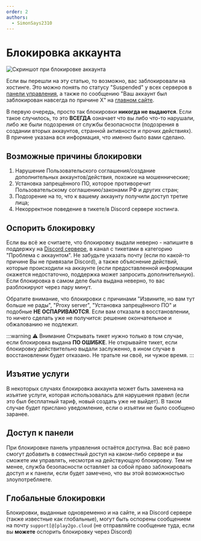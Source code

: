 ```yaml
---
order: 2
authors:
  - SimonSays2310
---
```


# Блокировка аккаунта

![Скриншот при блокировке аккаунта](/host/account-ban.png)

Если вы перешли на эту статью, то возможно, вас заблокировали на хостинге. Это можно понять по статусу "Suspended" у всех серверов в [панели управления](https://control.play2go.cloud), а также по сообщению "Ваш аккаунт был заблокирован навсегда по причине X" на [главном сайте](https://play2go.cloud).

В первую очередь, просто так блокировки **никогда не выдаются**. Если такое случилось, то это **ВСЕГДА** означает что вы либо что-то нарушали, либо же были подозрения от службы безопасности (подозрения в создании вторых аккаунтов, странной активности и прочих действиях). В причине указана вся информация, что именно было вами сделано.

## Возможные причины блокировки

1. Нарушение Пользовательского соглашения/создание дополнительных аккаунтов/действия, похожие на мошеннические;
2. Установка запрещённого ПО, которое противоречит Пользовательскому соглашению/законами РФ и других стран;
3. Подозрение на то, что к вашему аккаунту получили доступ третие лица;
4. Некорректное поведение в тикете/в Discord сервере хостинга.

## Оспорить блокировку

Если вы всё же считаете, что блокировку выдали неверно - напишите в поддержку на [Discord сервере](https://discord.gg/play2go), в канал с тикетами в категорию "Проблема с аккаунтом". Не забудьте указать почту (если по какой-то причине Вы не привязали Discord), а также объяснение действий, которые происходили на аккаунте (если предоставленной информации окажется недостаточно, поддержка может запросить дополнительную). Если блокировка в самом деле была выдана неверно, то вас разблокируют через пару минут.

Обратите внимание, что блокировки с причинами "Извините, но вам тут больше не рады", "Proxy server", "Установка запрещённого ПО" и подобные **НЕ ОСПАРИВАЮТСЯ**. Если вам отказали в восстановлении, то ничего сделать уже не получится: решение окончательное и обжалованию не подлежит.

:::warning :warning: Внимание
Открывать тикет нужно только в том случае, если блокировка выдана **ПО ОШИБКЕ**. Не открывайте тикет, если блокировку действительно выдали заслуженно, в ином случае в восстановлении будет отказано. Не тратьте ни своё, ни чужое время.
:::

## Изъятие услуги

В некоторых случаях блокировка аккаунта может быть заменена на изъятие услуги, которая использовалась для нарушения правил (если это был бесплатный тариф, новый создать уже не выйдет). В таком случае будет прислано уведомление, если о изъятии не было сообщено заранее.

## Доступ к панели

При блокировке панель управления остаётся доступна. Вас всё равно смогут добавить в совместный доступ на каком-либо сервере и вы сможете им управлять, несмотря на действующую блокировку. Тем не менее, служба безопасности оставляет за собой право заблокировать доступ и к панели, если будет замечено, что вы этой возможностью злоупотребляете.

## Глобальные блокировки

Блокировки, выданные одновременно и на сайте, и на Discord сервере (также известные как глобальные), могут быть оспорены сообщением на почту `support[@]play2go.cloud` (не отправляйте сообщение туда, если вы **можете** оспорить блокировку через Discord)
